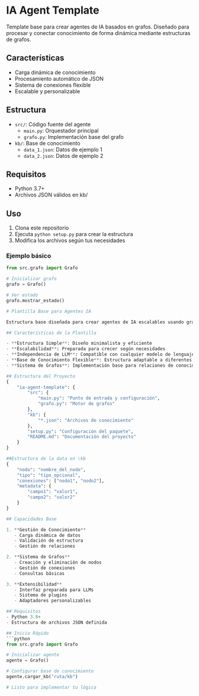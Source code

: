 # IA Agent Template

Template base para crear agentes de IA basados en grafos. Diseñado para procesar y conectar conocimiento de forma dinámica mediante estructuras de grafos.

## Características
- Carga dinámica de conocimiento
- Procesamiento automático de JSON
- Sistema de conexiones flexible
- Escalable y personalizable

## Estructura
- `src/`: Código fuente del agente
  - `main.py`: Orquestador principal
  - `grafo.py`: Implementación base del grafo
- `kb/`: Base de conocimiento
  - `data_1.json`: Datos de ejemplo 1
  - `data_2.json`: Datos de ejemplo 2

## Requisitos
- Python 3.7+
- Archivos JSON válidos en kb/

## Uso
1. Clona este repositorio
2. Ejecuta `python setup.py` para crear la estructura
3. Modifica los archivos según tus necesidades

### Ejemplo básico
```python
from src.grafo import Grafo

# Inicializar grafo
grafo = Grafo()

# Ver estado
grafo.mostrar_estado()

# Plantilla Base para Agentes IA

Estructura base diseñada para crear agentes de IA escalables usando grafos de conocimiento.

## Características de la Plantilla

- **Estructura Simple**: Diseño minimalista y eficiente
- **Escalabilidad**: Preparada para crecer según necesidades
- **Independencia de LLM**: Compatible con cualquier modelo de lenguaje
- **Base de Conocimiento Flexible**: Estructura adaptable a diferentes formatos
- **Sistema de Grafos**: Implementación base para relaciones de conocimiento

## Estructura del Proyecto
{
    "ia-agent-template": {
        "src": {
            "main.py": "Punto de entrada y configuración",
            "grafo.py": "Motor de grafos"
        },
        "kb": {
            "*.json": "Archivos de conocimiento"
        },
        "setup.py": "Configuración del paquete",
        "README.md": "Documentación del proyecto"
    }
}

##Estructura de la data en \kb
{
    "nodo": "nombre_del_nodo",
    "tipo": "tipo_opcional",
    "conexiones": ["nodo1", "nodo2"],
    "metadata": {
        "campo1": "valor1",
        "campo2": "valor2"
    }
}

## Capacidades Base

1. **Gestión de Conocimiento**
   - Carga dinámica de datos
   - Validación de estructura
   - Gestión de relaciones

2. **Sistema de Grafos**
   - Creación y eliminación de nodos
   - Gestión de conexiones
   - Consultas básicas

3. **Extensibilidad**
   - Interfaz preparada para LLMs
   - Sistema de plugins
   - Adaptadores personalizables

## Requisitos
- Python 3.8+
- Estructura de archivos JSON definida

## Inicio Rápido
```python
from src.grafo import Grafo

# Inicializar agente
agente = Grafo()

# Configurar base de conocimiento
agente.cargar_kb("ruta/kb")

# Listo para implementar tu lógica